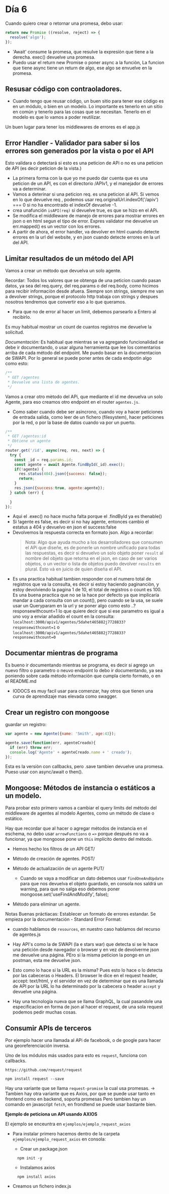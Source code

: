 # Día 6 
Cuando quiero crear o retornar una promesa, debo usar:
```js
return new Promise ((resolve, reject) => { 
  resolve('algo');
});
```

- 'Await' consume la promesa, que resulve la expresiòn que tiene a la derecha. exec() devuelve una promesa.
- Puedo usar el return new Promise o poner async a la funciòn, La funcion que tiene async tiene un return de algo, ese algo se envuelve en la promesa.

## Resusar código con contraoladores.
- Cuando tengo que reusar código, un buen sitio para tener ese código es en un módulo, o bien en un modelo. Lo importante es tenerlo en un sitio en común y tenerlo para las cosas que se necesitan. Tenerlo en el modelo es que lo vamos a poder reutilizar.

Un buen lugar para tener los middlewares de errores es el app.js


## Error Handler - Validador para saber si los errores son generados por la vista o por el API
Esto validara o detectará si esto es una peticion de APi o no es una peticion de API (es decir peticion de la vista.)

- La primera forma con la que yo me puedo dar cuenta que es una peticion de un API, es con el directorio /APIv1, y el manejador de errores va a determinar.
- Vamos a deterinar si una peticion req. es una peticion al API. Si vemos en lo que devuelve req , podemos usar req.originalUrl.indexOf('/apiv') === 0 si no ha encontrado el indexOf devuelve -1.
- crea unafunción `isAPI(req)` si devuelve true, es que se hizo en el APi. 
- Se modifica el middleware de manejo de errores para mostrar errores en json o en html segun el tipo de error. Expres validator me devuelve un err.mapped() es un vector con los errores.
- A partir de ahora, el error handler, va devolver en html cuando detecte errores en la url del website, y en json cuando detecte errores en la url del API.


## Limitar resultados de un método del API
Vamos a crear un método que devuelva un solo agente. 

Recordar: Todos los valores que se obtenga de una peticion cuando pasan datos, ya sea del req.query, del req.params o del req.body, como hicimos para recibir informaciòn desde afuera. Siempre son strings, siempre me van a devolver strings, porque el protocolo http trabaja con strings y despues nosotros tendremos que convertir eso a lo que queramos.

- Para que no de error al hacer un limit, debemos parsearlo a Entero al recibirlo.

Es muy habitual mostrar un count de cuantos registros me devuelve la solicitud.

*Documentación:* Es habitual que mientras se va agregando funcionalidad se debe ir documentando, o usar alguna herramienta que lee los comentarios arriba de cada método del endpoint. Me puedo basar en la documentacion de SWAPI.
Por lo general  se puede poner antes de cada endpotin algo como esto:
```js
/**
 * GET /agentes
 * Devuelve una lista de agentes.
 */
```

Vamos a crear otro mètodo del APi, que mediante el id me devuelva un solo Agente,  para eso creamos otro endpoint en el router `agentes.js`.
- Como saber cuando debe ser asincrono, cuando voy a hacer peticiones de entrada salida, como leer de un fichero (filesystem), hacer peticiones por la red, o por la base de datos cuando va por un puerto.

```js
/**
 * GET /agentes:id
 * Obtiene un agente
 */
router.get('/id', async(req, res, next) => {
  try {
    const _id = req.params.id;
    const agente = await Agente.findById(_id).exec();
    if(!agente) {
      res.status(404).json({success: false});
      return;
    }
    res.json({success:true, agente:agente});
  } catch (err) {
    
  }
});
```
- Aqui el .exec() no hace mucha falta porque el .findById ya es thenable()
- Si !agente es false, es decir si no hay agente, entonces cambio el estatus a 404 y devuelvo en json el success:false
- Devolvemos la respuesta correcta en formato json. Algo a recordar:
  > Nota: Algo que ayuda mucho a los desarrolladores que consumen el APi que diseñe, es de ponerle un nombre unificado para todas las respuestas, es decir si devuelvo un solo objeto poner `result` al nombre del objeto que retorna en el json, en caso de ser varios objetos, o un vector o lista de objetos puedo devolver `results` en plural. Esto và en juicio de quien diseña el API.
- Es una practica habitual tambien responder con el numero total de registros que va la consulta, es decir si estoy haciendo paginanciòn, y estoy devolviendo la pagina 1 de 10, el total de registros o count es 100. Es una buena practica que no se la hace por defecto ya que implicaría mandar a cada consulta con un count(), pero cuando se la usa, se suele usar un Queryparam en la url y se poner algo como esto ..?responsewithcount=1 lo que quiere decir que si ese parametro es igual a uno voy  a enviar añadido el count en la consulta:
`localhost:3000/apiv1/agentes/5dahet465882j7728833?responsewithcount=1` o 
`localhost:3000/apiv1/agentes/5dahet465882j7728833?responsewithcount=0` 

## Documentar mientras de programa
Es bueno ir documentando mientras se programa, es decir si agrego un nuevo filtro o parametro o neuvo endpoint lo debo ir documentando, ya sea poniendo sobre cada mètodo informaciòn que cumpla cierto formato, o en el README.md
- IODOCS es muy facil usar para comenzar, hay otros que tienen una curva de aprendizaje mas elevada como swagger.

## Crear un registro con mongoose
guardar un registro:

```js
var agente = new Agente({name: 'Smith', age:43});

agente.save(function(err, agenteCreado){
  if (err) throw err;
  console.log('Agente' + agenteCreado.name + ' creado');
});
```
Esta es la versiòn con callbacks, pero .save tambien devuelve una promesa. Pueso usar con async/await o then().

## Mongoose: Métodos de instancia o estáticos a un modelo.

Para probar esto primero vamos a cambiar el query limits del método del middleware de agentes al modelo Agentes, como un método de clase o estático.

Hay que recordar que al hacer o agregar métodos de instancia en el eschema, no debo usar `arrowFunctions` o `=>` porque después no va a funcionar, ya que mongoose pone un `this` implícito dentro del método.

- Hemos hecho los filtros de un API GET/
- Método de creación de agentes. POST/
- Método de actualización de un agente PUT/
    - Cuando se vaya a modificar un dato debemos usar `findOneAndUpdate` para que nos devuelva el objeto guardado, en consola nos saldrá un warning, para que no salga eso debemos poner mongoose.set('useFindAndModify', false);

- Método para eliminar un agente.

Notas Buenas práctiacas: Establecer un formato de errores estandar. Se empieza por la documentación
    - Standard Error Format: 

- cuando hablamos de `resources`, en nuestro caso hablamos del recurso de agentes.js

- Hay API's como la de SWAPI (la e stars war) que detecta si se le hace una petición desde navegador o browser y en vez de devolverme json me devuelve una página. PEro si la misma peticion la pongo en un postman, esta me devuelve json.
- Esto como lo hace si la URL es la misma? Pues esto lo hace o lo detecta por las cabeceras o Headers. El browser le dice en el request header, accept: text/html, y el servidor en vez de determinar que es una llamada de API por la URL lo ha determinado por la cabecera o header `accept` y devuelve una página. 

- Hay una tecnología nueva que se llama GraphQL, la cual pasandole una especificacion en forma de json al hacer el request, de una sola request podemos pedir muchas cosas.

## Consumir APIs de terceros

Por ejemplo hacer una llamada al APi de facebook, o de google para hacer una georeferenciación inversa.

Uno de los módulos más usados para esto es `request`, funciona con callbacks.

`https://github.com/request/request`

```shell
npm install request --save
```

Hay una variante que se llama `request-promise` la cual usa promesas.
-> Tambien hay otra variante que es Axios, por que se puede usar tanto en frontend como en backend, soporta promesas
Pero tambien hay un comando en javascript `fetch`, en frondtend se puede usar bastante bien.

**Ejemplo de peticiona un API usando AXIOS**

El ejemplo se enceuntra en `ejemplos/ejemplo_request_axios`

- Para instalar primero hacemos dentro de la carpeta `ejemplos/ejemplo_request_axios` en consola:
  - Crear un package.json
  ```shell
    npm init -y 
  ```

  - Instalamos axios
  ```shell
    npm install axios
  ```
- Creamos un fichero index.js